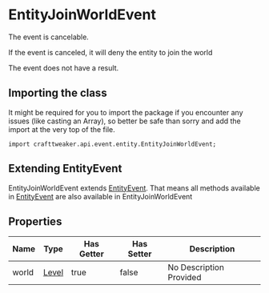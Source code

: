 # EntityJoinWorldEvent



The event is cancelable.

If the event is canceled, it will deny the entity to join the world

The event does not have a result.



## Importing the class

It might be required for you to import the package if you encounter any issues (like casting an Array), so better be safe than sorry and add the import at the very top of the file.
```zenscript
import crafttweaker.api.event.entity.EntityJoinWorldEvent;
```


## Extending EntityEvent

EntityJoinWorldEvent extends [EntityEvent](/vanilla/api/event/entity/EntityEvent). That means all methods available in [EntityEvent](/vanilla/api/event/entity/EntityEvent) are also available in EntityJoinWorldEvent

## Properties

| Name | Type | Has Getter | Has Setter | Description |
|------|------|------------|------------|-------------|
| world | [Level](/vanilla/api/world/Level) | true | false | No Description Provided |

